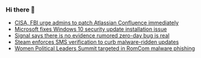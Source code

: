 ### Hi there 👋

<!--START_SECTION:feed-->
* [CISA, FBI urge admins to patch Atlassian Confluence immediately](https://www.bleepingcomputer.com/news/security/cisa-fbi-urge-admins-to-patch-atlassian-confluence-immediately/)
* [Microsoft fixes Windows 10 security update installation issue](https://www.bleepingcomputer.com/news/microsoft/microsoft-fixes-windows-10-security-update-installation-issue/)
* [Signal says there is no evidence rumored zero-day bug is real](https://www.bleepingcomputer.com/news/security/signal-says-there-is-no-evidence-rumored-zero-day-bug-is-real/)
* [Steam enforces SMS verification to curb malware-ridden updates](https://www.bleepingcomputer.com/news/security/steam-enforces-sms-verification-to-curb-malware-ridden-updates/)
* [Women Political Leaders Summit targeted in RomCom malware phishing](https://www.bleepingcomputer.com/news/security/women-political-leaders-summit-targeted-in-romcom-malware-phishing/)
<!--END_SECTION:feed-->

<!--
**frankenk/frankenk** is a ✨ _special_ ✨ repository because its `README.md` (this file) appears on your GitHub profile.

Here are some ideas to get you started:

- 🔭 I’m currently working on ...
- 🌱 I’m currently learning ...
- 👯 I’m looking to collaborate on ...
- 🤔 I’m looking for help with ...
- 💬 Ask me about ...
- 📫 How to reach me: ...
- 😄 Pronouns: ...
- ⚡ Fun fact: ...
-->



